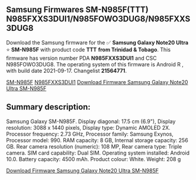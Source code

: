<h2>Samsung Firmwares SM-N985F(TTT) N985FXXS3DUI1/N985FOWO3DUG8/N985FXXS3DUG8</h2>
Download the Samsung firmware for the ✅ <strong>Samsung Galaxy Note20 Ultra </strong> ⭐ <strong>SM-N985F</strong> with product code <strong>TTT</strong> <strong> from Trinidad & Tobago</strong>. This firmware has version number PDA <strong>N985FXXS3DUI1</strong> and CSC N985FOWO3DUG8. The operating system of this firmware is Android R , with build date 2021-09-17. Changelist <strong>21564771</strong>.


[SM-N985F](https://samfirm.shop/samsung/model/SM-N985F)
[N985FXXS3DUI1](https://samfirm.shop/samsung/pda/N985FXXS3DUI1)
[Download Firmware Samsung Galaxy Note20 Ultra SM-N985F](https://samfirm.shop/samsung/firmware/458058)
<h2>Summary description:</h2>
<p>Samsung Galaxy SM-N985F. Display diagonal: 17.5 cm (6.9"), Display resolution: 3088 x 1440 pixels, Display type: Dynamic AMOLED 2X. Processor frequency: 2.73 GHz, Processor family: Samsung Exynos, Processor model: 990. RAM capacity: 8 GB, Internal storage capacity: 256 GB. Rear camera resolution (numeric): 108 MP, Rear camera type: Triple camera. SIM card capability: Dual SIM. Operating system installed: Android 10.0. Battery capacity: 4500 mAh. Product colour: White. Weight: 208 g</p>


[Download Firmware Samsung Galaxy Note20 Ultra SM-N985F](https://samfirm.shop/samsung/firmware/458058)
